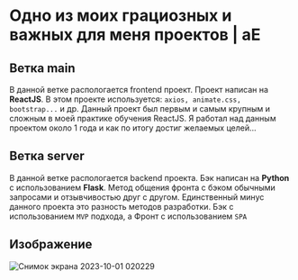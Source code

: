 # Одно из моих грациозных и важных для меня проектов | **aE**
## Ветка main 
  В данной ветке распологается frontend проект. Проект написан на **ReactJS**. В этом проекте используется: `axios, animate.css, bootstrap...` и др.
  Данный проект был первым и самым крупным и сложным в моей практике обучения ReactJS. Я работал над данным проектом около 1 года и как по итогу достиг желаемых целей...
## Ветка server 
  В данной ветке распологается backend проекта. Бэк написан на **Python** с использованием **Flask**. Метод общения фронта с бэком обычными запросами и отзывчивостью друг с другом.
  Единственный минус данного проекта это разность методов разработки. Бэк с использованием `MVP` подхода, а Фронт с использованием `SPA`
## Изображение
![Снимок экрана 2023-10-01 020229](https://github.com/root9464/ReactJS_Main-PortfolioAE/assets/104570588/65c33407-760a-4728-a21b-c6f569db06e5)
